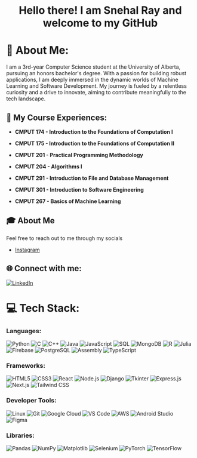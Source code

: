 <h1 align="center">Hello there! I am Snehal Ray and welcome to my GitHub</h1>

# 💫 About Me:
I am a 3rd-year Computer Science student at the University of Alberta, pursuing an honors bachelor's degree. With a passion for building robust applications, I am deeply immersed in the dynamic worlds of Machine Learning and Software Development. My journey is fueled by a relentless curiosity and a drive to innovate, aiming to contribute meaningfully to the tech landscape.

## 🚀 My Course Experiences:
- **CMPUT 174 - Introduction to the Foundations of Computation I**

- **CMPUT 175 - Introduction to the Foundations of Computation II**

- **CMPUT 201 - Practical Programming Methodology**

- **CMPUT 204 - Algorithms I**

- **CMPUT 291 - Introduction to File and Database Management**

- **CMPUT 301 - Introduction to Software Engineering**

- **CMPUT 267 - Basics of Machine Learning**



## 🎓 About Me

Feel free to reach out to me through my socials

- [Instagram](https://www.instagram.com/snehalray10/)



## 🌐 Connect with me:
[![LinkedIn](https://img.shields.io/badge/LinkedIn-%230077B5.svg?logo=linkedin&logoColor=white)](https://www.linkedin.com/in/snehal-ray-4b2aa9293/)

# 💻 Tech Stack:
### Languages:
![Python](https://img.shields.io/badge/python-%233776AB.svg?style=for-the-badge&logo=python&logoColor=white) 
![C](https://img.shields.io/badge/C-00599C?style=for-the-badge&logo=c&logoColor=white) 
![C++](https://img.shields.io/badge/C%2B%2B-00599C?style=for-the-badge&logo=c%2B%2B&logoColor=white) 
![Java](https://img.shields.io/badge/java-%23ED8B00.svg?style=for-the-badge&logo=java&logoColor=white) 
![JavaScript](https://img.shields.io/badge/javascript-%23323330.svg?style=for-the-badge&logo=javascript&logoColor=%23F7DF1E) 
![SQL](https://img.shields.io/badge/sql-%2307405e.svg?style=for-the-badge&logo=postgresql&logoColor=white) 
![MongoDB](https://img.shields.io/badge/MongoDB-%2347A248.svg?style=for-the-badge&logo=mongodb&logoColor=white) 
![R](https://img.shields.io/badge/R-276DC3?style=for-the-badge&logo=r&logoColor=white) 
![Julia](https://img.shields.io/badge/Julia-9558B2?style=for-the-badge&logo=julia&logoColor=white) 
![Firebase](https://img.shields.io/badge/firebase-FFCA28?style=for-the-badge&logo=firebase&logoColor=black) 
![PostgreSQL](https://img.shields.io/badge/PostgreSQL-316192?style=for-the-badge&logo=postgresql&logoColor=white) 
![Assembly](https://img.shields.io/badge/Assembly-007ACC?style=for-the-badge&logo=assemblyscript&logoColor=white) 
![TypeScript](https://img.shields.io/badge/TypeScript-007ACC?style=for-the-badge&logo=typescript&logoColor=white) 

### Frameworks:
![HTML5](https://img.shields.io/badge/html5-%23E34F26.svg?style=for-the-badge&logo=html5&logoColor=white) 
![CSS3](https://img.shields.io/badge/css3-%231572B6.svg?style=for-the-badge&logo=css3&logoColor=white) 
![React](https://img.shields.io/badge/react-%2320232a.svg?style=for-the-badge&logo=react&logoColor=%2361DAFB) 
![Node.js](https://img.shields.io/badge/node.js-6DA55F?style=for-the-badge&logo=node.js&logoColor=white) 
![Django](https://img.shields.io/badge/django-%23092E20.svg?style=for-the-badge&logo=django&logoColor=white) 
![Tkinter](https://img.shields.io/badge/Tkinter-%23FF6347.svg?style=for-the-badge&logo=tkinter&logoColor=white) 
![Express.js](https://img.shields.io/badge/express.js-%23404d59.svg?style=for-the-badge&logo=express&logoColor=%2361DAFB) 
![Next.js](https://img.shields.io/badge/next.js-%23000000.svg?style=for-the-badge&logo=nextdotjs&logoColor=white) 
![Tailwind CSS](https://img.shields.io/badge/Tailwind_CSS-38B2AC?style=for-the-badge&logo=tailwind-css&logoColor=white) 

### Developer Tools:
![Linux](https://img.shields.io/badge/Linux-FCC624?style=for-the-badge&logo=linux&logoColor=black) 
![Git](https://img.shields.io/badge/git-%23F05033.svg?style=for-the-badge&logo=git&logoColor=white) 
![Google Cloud](https://img.shields.io/badge/Google_Cloud-4285F4?style=for-the-badge&logo=google-cloud&logoColor=white) 
![VS Code](https://img.shields.io/badge/Visual_Studio_Code-0078D4?style=for-the-badge&logo=visual-studio-code&logoColor=white) 
![AWS](https://img.shields.io/badge/Amazon_AWS-%23232F3E.svg?style=for-the-badge&logo=amazon-aws&logoColor=white) 
![Android Studio](https://img.shields.io/badge/Android_Studio-3DDC84?style=for-the-badge&logo=android-studio&logoColor=white) 
![Figma](https://img.shields.io/badge/figma-%23F24E1E.svg?style=for-the-badge&logo=figma&logoColor=white) 

### Libraries:
![Pandas](https://img.shields.io/badge/pandas-%23150458.svg?style=for-the-badge&logo=pandas&logoColor=white) 
![NumPy](https://img.shields.io/badge/numpy-%23013243.svg?style=for-the-badge&logo=numpy&logoColor=white) 
![Matplotlib](https://img.shields.io/badge/Matplotlib-004C99?style=for-the-badge&logo=matplotlib&logoColor=white) 
![Selenium](https://img.shields.io/badge/selenium-43B02A?style=for-the-badge&logo=selenium&logoColor=white) 
![PyTorch](https://img.shields.io/badge/PyTorch-EE4C2C?style=for-the-badge&logo=pytorch&logoColor=white) 
![TensorFlow](https://img.shields.io/badge/TensorFlow-FF6F00?style=for-the-badge&logo=tensorflow&logoColor=white) 


